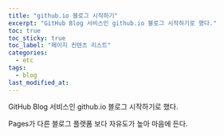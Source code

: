 ```yaml
---
title: "github.io 블로그 시작하기"
excerpt: "GitHub Blog 서비스인 github.io 블로그 시작하기로 했다."
toc: true
toc_sticky: true
toc_label: "페이지 컨텐츠 리스트"
categories:
  - etc
tags:
  - blog
last_modified_at: 
---
```


GitHub Blog 서비스인 github.io 블로그 시작하기로 했다.

Pages가 다른 블로그 플랫폼 보다 자유도가 높아 마음에 든다.
